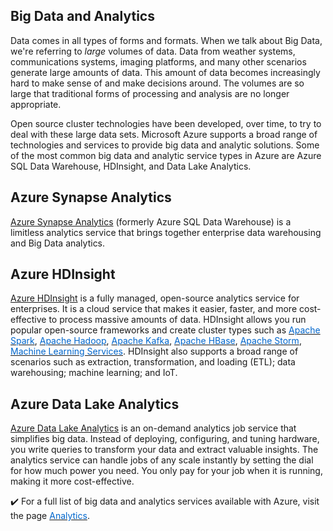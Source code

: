 ## Big Data and Analytics

Data comes in all types of forms and formats. When we talk about Big Data, we're referring to *large* volumes of data. Data from weather systems, communications systems, imaging platforms, and many other scenarios generate large amounts of data. This amount of data becomes increasingly hard to make sense of and make decisions around. The volumes are so large that traditional forms of processing and analysis are no longer appropriate. 

Open source cluster technologies have been developed, over time, to try to deal with these large data sets. Microsoft Azure supports a broad range of technologies and services to provide big data and analytic solutions. Some of the most common big data and analytic service types in Azure are Azure SQL Data Warehouse, HDInsight, and Data Lake Analytics.


## Azure Synapse Analytics

[Azure Synapse Analytics]( https://docs.microsoft.com/azure/sql-data-warehouse/) (formerly Azure SQL Data Warehouse)  is a limitless analytics service that brings together enterprise data warehousing and Big Data analytics.


## Azure HDInsight

[Azure HDInsight](https://azure.microsoft.com/services/hdinsight/) is a fully managed, open-source analytics service for enterprises. It is a cloud service that makes it easier, faster, and more cost-effective to process massive amounts of data. HDInsight allows you run popular open-source frameworks and create cluster types such as <a href="https://docs.microsoft.com/azure/hdinsight/spark/apache-spark-overview" target="_blank"><span style="color: #0066cc;" color="#0066cc">Apache Spark</span></a>, <a href="https://docs.microsoft.com/azure/hdinsight/hadoop/apache-hadoop-introduction" target="_blank"><span style="color: #0066cc;" color="#0066cc">Apache Hadoop</span></a>, <a href="https://docs.microsoft.com/azure/hdinsight/kafka/apache-kafka-introduction" target="_blank"><span style="color: #0066cc;" color="#0066cc">Apache Kafka</span></a>, <a href="https://docs.microsoft.com/azure/hdinsight/hbase/apache-hbase-overview" target="_blank"><span style="color: #0066cc;" color="#0066cc">Apache HBase</span></a>, <a href="https://docs.microsoft.com/azure/hdinsight/storm/apache-storm-overview" target="_blank"><span style="color: #0066cc;" color="#0066cc">Apache Storm</span></a>, <a href="https://docs.microsoft.com/azure/hdinsight/r-server/r-server-overview" target="_blank"><span style="color: #0066cc;" color="#0066cc">Machine Learning Services</span></a>. HDInsight also supports a broad range of scenarios such as extraction, transformation, and loading (ETL); data warehousing; machine learning; and IoT. 


## Azure Data Lake Analytics

[Azure Data Lake Analytics](https://azure.microsoft.com/services/data-lake-analytics/) is an on-demand analytics job service that simplifies big data. Instead of deploying, configuring, and tuning hardware, you write queries to transform your data and extract valuable insights. The analytics service can handle jobs of any scale instantly by setting the dial for how much power you need. You only pay for your job when it is running, making it more cost-effective. 

✔️ For a full list of big data and analytics services available with Azure, visit the page <a href="https://azure.microsoft.com/product-categories/analytics/" target="_blank"><span style="color: #0066cc;" color="#0066cc">Analytics</span></a>.
